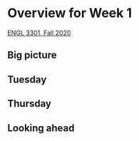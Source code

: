 # Overview for Week 1

[ENGL 3301, Fall 2020](../calendar.html)

## Big picture

## Tuesday

## Thursday

## Looking ahead
